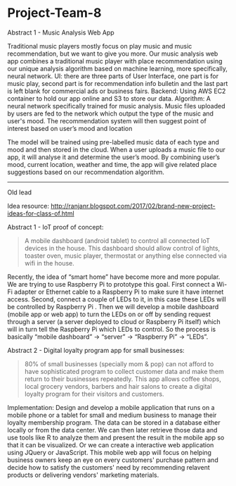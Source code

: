 # Project-Team-8

Abstract 1 - Music Analysis Web App

Traditional music players mostly focus on play music and music recommendation, but we want to give you more. Our music analysis web app combines a traditional music player with place recommendation using our unique analysis algorithm based on machine learning, more specifically, neural network.
UI: there are three parts of User Interface, one part is for music play, second part is for recommendation info bulletin and the last part is left blank for commercial ads or business fairs.
Backend: Using AWS EC2 container to hold our app online and S3 to store our data.
Algorithm: A neural network specifically trained for music analysis. Music files uploaded by users are fed to the network which output the type of the music and user's mood. The recommendation system will then suggest point of interest based on user’s mood and location

The model will be trained using pre-labelled music data of each type and mood and then stored in the cloud. When a user uploads a music file to our app, it will analyse it and determine the user’s mood. By combining user’s mood, current location, weather and time, the app will give related place suggestions based on our recommendation algorithm.  

-----------------------------------------------------------------------------
Old Iead

Idea resource: http://ranjanr.blogspot.com/2017/02/brand-new-project-ideas-for-class-of.html

Abstract 1 - IoT proof of concept:

> A mobile dashboard (android tablet) to control all connected IoT devices in the house. This dashboard should allow control of lights, toaster oven, music player, thermostat or anything else connected via wifi in the house.

Recently, the idea of “smart home” have become more and more popular. We are trying to use Raspberry Pi to prototype this goal. First connect a Wi-Fi adapter or Ethernet cable to a Raspberry Pi to make sure it have internet access. Second, connect a couple of LEDs to it, in this case these LEDs will be controlled by Raspberry Pi . Then we will develop a mobile dashboard (mobile app or web app) to turn the LEDs on or off by sending request through a server (a server deployed to cloud or Raspberry Pi itself) which will in turn tell the Raspberry Pi which LEDs to control. So the process is basically “mobile dashboard” -> “server” -> “Raspberry Pi” -> “LEDs”.

Abstract 2 - Digital loyalty program app for small businesses:

> 80% of small businesses (specially mom & pop) can not afford to have sophisticated program to collect customer data and make them return to their businesses repeatedly. This app allows coffee shops, local grocery vendors, barbers and hair salons to create a digital loyalty program for their visitors and customers. 

Implementation: Design and develop a mobile application that runs on a mobile phone or a tablet for small and medium business to manage their loyalty membership program. The data can be stored in a database either locally or from the data center. We can then later retrieve those data and use tools like R to analyze them and present the result in the mobile app so that it can be visualized. Or we can create a interactive web application using JQuery or JavaScript. This mobile web app will focus on helping business owners keep an eye on every customers' purchase pattern and decide how to satisfy the customers' need by recommending relavent products or delivering vendors' marketing materials. 
